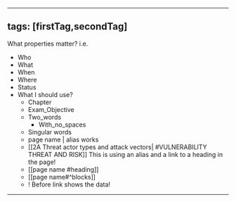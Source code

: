 
---
tags: [firstTag,secondTag]
---
What properties matter?
i.e.
- Who
- What
- When
- Where
- Status
- What I should use?
	- Chapter
	- Exam_Objective
	- Two_words
		- With_no_spaces
	- Singular words
	- page name | alias works
	- [[2A Threat actor types and attack vectors| #VULNERABILITY THREAT AND RISK]]  This is using an alias and a link to a heading in the page!
	- [[page name #heading]]
	- [[page name#^blocks]]
	- ! Before link shows the data!

---
